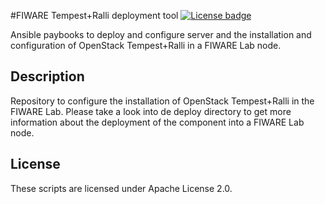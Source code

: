 #<a name="top"></a>FIWARE Tempest+Ralli deployment tool
[![License badge](https://img.shields.io/badge/license-Apache_2.0-blue.svg)](https://opensource.org/licenses/Apache-2.0)

Ansible paybooks to deploy and configure server and the installation and configuration
of OpenStack Tempest+Ralli in a FIWARE Lab node.

## Description

Repository to configure the installation of OpenStack Tempest+Ralli in the FIWARE Lab.
Please take a look into de deploy directory to get more information about the deployment
of the component into a FIWARE Lab node.

## License

These scripts are licensed under Apache License 2.0.

